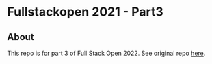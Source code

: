 # Fullstackopen 2021 - Part3

## About
This repo is for part 3 of Full Stack Open 2022. See original repo <a href="https://github.com/thejoshyee/fullstackopen-2021">here</a>.
